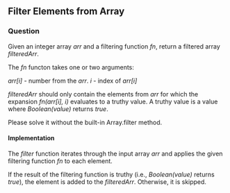 ## Filter Elements from Array

### Question

Given an integer array *arr* and a filtering function *fn*, return a filtered array *filteredArr*.

The *fn* functon takes one or two arguments:

*arr[i]* - number from the *arr*.
*i* - index of *arr[i]*

*filteredArr* should only contain the elements from *arr* for which the expansion *fn(arr[i], i)* evaluates to a truthy value. A truthy value is a value where *Boolean(value)* returns *true*.

Please solve it without the built-in Array.filter method.

#### Implementation

The *filter* function iterates through the input array *arr* and applies the given filtering function *fn* to each element. 

If the result of the filtering function is truthy (i.e., *Boolean(value)* returns *true*), the element is added to the *filteredArr*. Otherwise, it is skipped.